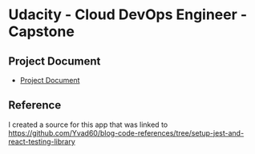 # Udacity - Cloud DevOps Engineer - Capstone

## Project Document

- <a href="WORKFLOW_OF_PROJECT.md">Project Document</a>

## Reference

I created a source for this app that was linked to https://github.com/Yvad60/blog-code-references/tree/setup-jest-and-react-testing-library
